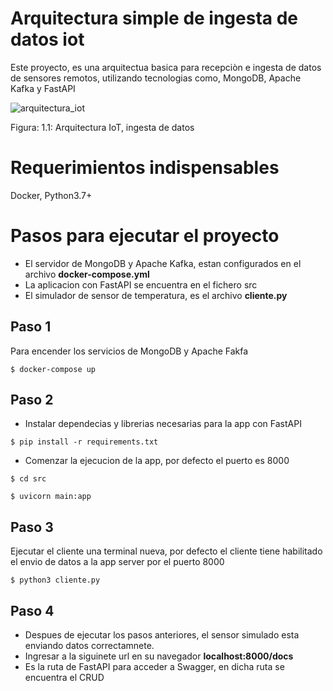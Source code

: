 # Arquitectura simple de ingesta de datos iot
Este proyecto, es una arquitectua basica para recepciòn e ingesta de datos de sensores remotos, utilizando tecnologias como, MongoDB, Apache Kafka y FastAPI

![arquitectura_iot](https://user-images.githubusercontent.com/33732034/180153703-02c775fd-3906-42de-b301-9e2e37683b46.png)


Figura: 1.1: Arquitectura IoT, ingesta de datos

# Requerimientos indispensables
Docker, Python3.7+

# Pasos para ejecutar el proyecto
* El servidor de MongoDB y Apache Kafka, estan configurados en el archivo **docker-compose.yml** 
* La aplicacion con FastAPI se encuentra en el fichero src
* El simulador de sensor de temperatura, es el archivo  **cliente.py**



## Paso 1
Para encender  los servicios de MongoDB y Apache Fakfa

`$ docker-compose up`

## Paso 2
* Instalar dependecias y librerias necesarias para la app con FastAPI

`$ pip install -r requirements.txt`

* Comenzar la ejecucion de la app, por defecto el puerto es 8000

`$ cd src`

`$ uvicorn main:app` 


## Paso 3
Ejecutar el cliente una terminal nueva, por defecto el cliente tiene habilitado el envio de datos a la app server por el puerto 8000

`$ python3 cliente.py`

## Paso 4
* Despues de ejecutar los pasos anteriores, el  sensor simulado esta enviando datos correctamnete.
* Ingresar a la siguinete url en su navegador **localhost:8000/docs**
* Es la ruta de FastAPI para acceder a Swagger, en dicha ruta se encuentra el CRUD





